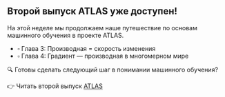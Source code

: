 ## Второй выпуск ATLAS уже доступен!

На этой неделе мы продолжаем наше путешествие по основам машинного обучения в проекте ATLAS.

- ▫️ Глава 3: Производная = скорость изменения
- ▫️ Глава 4: Градиент — производная в многомерном мире

🔍 Готовы сделать следующий шаг в понимании машинного обучения?

👉 Читать второй выпуск [ATLAS](https://verbasik.github.io/Weekly-arXiv-ML-AI-Research-Review/atlas-wrapper.html)